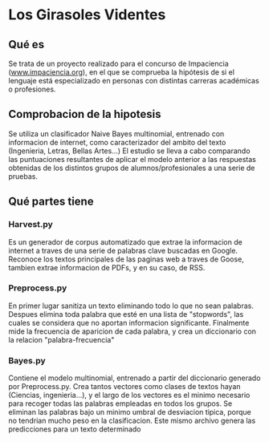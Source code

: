 # Los Girasoles Videntes
## Qué es
Se trata de un proyecto realizado para el concurso de Impaciencia (www.impaciencia.org), en el que se comprueba la hipótesis de si el lenguaje está especializado en personas con distintas carreras académicas o profesiones.

## Comprobacion de la hipotesis
Se utiliza un clasificador Naive Bayes multinomial, entrenado con informacion de internet, como caracterizador del ambito del texto (Ingenieria, Letras, Bellas Artes...)
El estudio se lleva a cabo comparando las puntuaciones resultantes de aplicar el modelo anterior a las respuestas obtenidas de los distintos grupos de alumnos/profesionales a una serie de pruebas.

## Qué partes tiene
### Harvest.py
Es un generador de corpus automatizado que extrae la informacion de internet a traves de una serie de palabras clave buscadas en Google.
Reconoce los textos principales de las paginas web a traves de Goose, tambien extrae informacion de PDFs, y en su caso, de RSS.

### Preprocess.py
En primer lugar sanitiza un texto eliminando todo lo que no sean palabras. Despues elimina toda palabra que esté en una lista de "stopwords", las cuales se considera que no aportan informacion significante.
Finalmente mide la frecuencia de aparicion de cada palabra, y crea un diccionario con la relacion "palabra-frecuencia"

### Bayes.py
Contiene el modelo multinomial, entrenado a partir del diccionario generado por Preprocess.py.
Crea tantos vectores como clases de textos hayan (Ciencias, ingenieria...), y el largo de los vectores es el minimo necesario para recoger todas las palabras empleadas en todos los grupos.
Se eliminan las palabras bajo un minimo umbral de desviacion tipica, porque no tendrian mucho peso en la clasificacion.
Este mismo archivo genera las predicciones para un texto determinado


